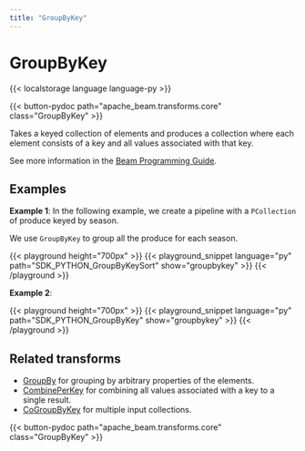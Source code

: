 ```yaml
---
title: "GroupByKey"
---
```

<!--
Licensed under the Apache License, Version 2.0 (the "License");
you may not use this file except in compliance with the License.
You may obtain a copy of the License at

http://www.apache.org/licenses/LICENSE-2.0

Unless required by applicable law or agreed to in writing, software
distributed under the License is distributed on an "AS IS" BASIS,
WITHOUT WARRANTIES OR CONDITIONS OF ANY KIND, either express or implied.
See the License for the specific language governing permissions and
limitations under the License.
-->

# GroupByKey

{{< localstorage language language-py >}}

{{< button-pydoc path="apache_beam.transforms.core" class="GroupByKey" >}}

Takes a keyed collection of elements and produces a collection
where each element consists of a key and all values associated with that key.

See more information in the [Beam Programming Guide](/documentation/programming-guide/#groupbykey).

## Examples

**Example 1**: In the following example, we create a pipeline with a `PCollection` of produce keyed by season.

We use `GroupByKey` to group all the produce for each season.

{{< playground height="700px" >}}
{{< playground_snippet language="py" path="SDK_PYTHON_GroupByKeySort" show="groupbykey" >}}
{{< /playground >}}

**Example 2**:

{{< playground height="700px" >}}
{{< playground_snippet language="py" path="SDK_PYTHON_GroupByKey" show="groupbykey" >}}
{{< /playground >}}

## Related transforms

* [GroupBy](/documentation/transforms/python/aggregation/groupby) for grouping by arbitrary properties of the elements.
* [CombinePerKey](/documentation/transforms/python/aggregation/combineperkey) for combining all values associated with a key to a single result.
* [CoGroupByKey](/documentation/transforms/python/aggregation/cogroupbykey) for multiple input collections.

{{< button-pydoc path="apache_beam.transforms.core" class="GroupByKey" >}}
